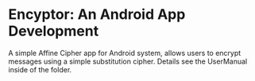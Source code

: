# Encyptor: An Android App Development

A simple Affine Cipher app for Android system, allows users to encrypt messages using a simple substitution cipher. 
Details see the UserManual inside of the folder.
